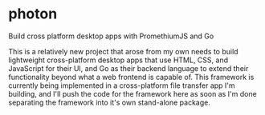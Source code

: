 # photon
Build cross platform desktop apps with PromethiumJS and Go

This is a relatively new project that arose from my own needs to build lightweight cross-platform desktop apps that use HTML, CSS, and JavaScript for their UI, and Go as their backend language to extend their functionality beyond what a web frontend is capable of. This framework is currently being implemented in a cross-platform file transfer app I'm building, and I'll push the code for the framework here as soon as I'm done separating the framework into it's own stand-alone package. 
